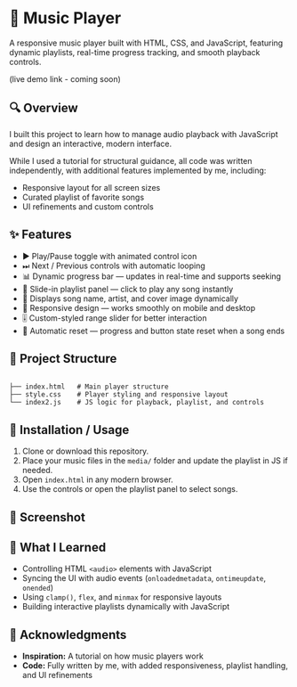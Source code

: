 # 🎵 Music Player

A responsive music player built with HTML, CSS, and JavaScript, featuring dynamic playlists, real-time progress tracking, and smooth playback controls.

(live demo link - coming soon) 

## 🔍 Overview

I built this project to learn how to manage audio playback with JavaScript and design an interactive, modern interface.

While I used a tutorial for structural guidance, all code was written independently, with additional features implemented by me, including:

- Responsive layout for all screen sizes  
- Curated playlist of favorite songs  
- UI refinements and custom controls  

## ✨ Features

- ▶️ Play/Pause toggle with animated control icon  
- ⏭ Next / Previous controls with automatic looping  
- 📊 Dynamic progress bar — updates in real-time and supports seeking  
- 📂 Slide-in playlist panel — click to play any song instantly  
- 🎵 Displays song name, artist, and cover image dynamically  
- 📱 Responsive design — works smoothly on mobile and desktop  
- 🎚 Custom-styled range slider for better interaction  
- 🔄 Automatic reset — progress and button state reset when a song ends  

## 📂 Project Structure

```

├── index.html   # Main player structure
├── style.css    # Player styling and responsive layout
└── index2.js    # JS logic for playback, playlist, and controls

```

## 🚀 Installation / Usage

1. Clone or download this repository.  
2. Place your music files in the `media/` folder and update the playlist in JS if needed.  
3. Open `index.html` in any modern browser.  
4. Use the controls or open the playlist panel to select songs.  

## 📸 Screenshot



## 🧠 What I Learned

- Controlling HTML `<audio>` elements with JavaScript  
- Syncing the UI with audio events (`onloadedmetadata`, `ontimeupdate`, `onended`)  
- Using `clamp()`, `flex`, and `minmax` for responsive layouts  
- Building interactive playlists dynamically with JavaScript  

## 🙌 Acknowledgments

- **Inspiration:** A tutorial on how music players work  
- **Code:** Fully written by me, with added responsiveness, playlist handling, and UI refinements 
